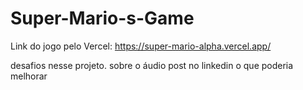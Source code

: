# Super-Mario-s-Game

Link do jogo pelo Vercel: https://super-mario-alpha.vercel.app/

desafios nesse projeto.
sobre o áudio
post no linkedin
o que poderia melhorar
